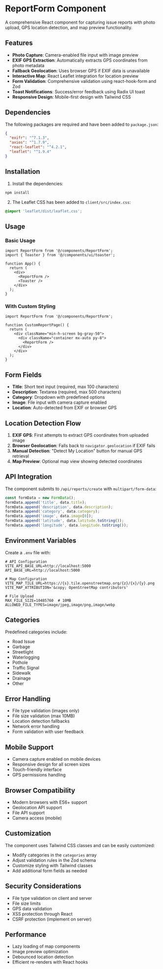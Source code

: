 # ReportForm Component

A comprehensive React component for capturing issue reports with photo upload, GPS location detection, and map preview functionality.

## Features

- **Photo Capture**: Camera-enabled file input with image preview
- **EXIF GPS Extraction**: Automatically extracts GPS coordinates from photo metadata
- **Fallback Geolocation**: Uses browser GPS if EXIF data is unavailable
- **Interactive Map**: React Leaflet integration for location preview
- **Form Validation**: Comprehensive validation using react-hook-form and Zod
- **Toast Notifications**: Success/error feedback using Radix UI toast
- **Responsive Design**: Mobile-first design with Tailwind CSS

## Dependencies

The following packages are required and have been added to `package.json`:

```json
{
  "exifr": "^7.1.3",
  "axios": "^1.7.9", 
  "react-leaflet": "^4.2.1",
  "leaflet": "^1.9.4"
}
```

## Installation

1. Install the dependencies:
```bash
npm install
```

2. The Leaflet CSS has been added to `client/src/index.css`:
```css
@import 'leaflet/dist/leaflet.css';
```

## Usage

### Basic Usage

```tsx
import ReportForm from '@/components/ReportForm';
import { Toaster } from '@/components/ui/toaster';

function App() {
  return (
    <div>
      <ReportForm />
      <Toaster />
    </div>
  );
}
```

### With Custom Styling

```tsx
import ReportForm from '@/components/ReportForm';

function CustomReportPage() {
  return (
    <div className="min-h-screen bg-gray-50">
      <div className="container mx-auto py-8">
        <ReportForm />
      </div>
    </div>
  );
}
```

## Form Fields

- **Title**: Short text input (required, max 100 characters)
- **Description**: Textarea (required, max 500 characters)  
- **Category**: Dropdown with predefined options
- **Image**: File input with camera capture enabled
- **Location**: Auto-detected from EXIF or browser GPS

## Location Detection Flow

1. **EXIF GPS**: First attempts to extract GPS coordinates from uploaded image
2. **Browser Geolocation**: Falls back to `navigator.geolocation` if EXIF fails
3. **Manual Detection**: "Detect My Location" button for manual GPS retrieval
4. **Map Preview**: Optional map view showing detected coordinates

## API Integration

The component submits to `/api/reports/create` with `multipart/form-data`:

```typescript
const formData = new FormData();
formData.append('title', data.title);
formData.append('description', data.description);
formData.append('category', data.category);
formData.append('image', data.image[0]);
formData.append('latitude', data.latitude.toString());
formData.append('longitude', data.longitude.toString());
```

## Environment Variables

Create a `.env` file with:

```env
# API Configuration
VITE_API_BASE_URL=http://localhost:5000
API_BASE_URL=http://localhost:5000

# Map Configuration
VITE_MAP_TILE_URL=https://{s}.tile.openstreetmap.org/{z}/{x}/{y}.png
VITE_MAP_ATTRIBUTION='&copy; OpenStreetMap contributors'

# File Upload
MAX_FILE_SIZE=10485760  # 10MB
ALLOWED_FILE_TYPES=image/jpeg,image/png,image/webp
```

## Categories

Predefined categories include:
- Road Issue
- Garbage  
- Streetlight
- Waterlogging
- Pothole
- Traffic Signal
- Sidewalk
- Drainage
- Other

## Error Handling

- File type validation (images only)
- File size validation (max 10MB)
- Location detection fallbacks
- Network error handling
- Form validation with user feedback

## Mobile Support

- Camera capture enabled on mobile devices
- Responsive design for all screen sizes
- Touch-friendly interface
- GPS permissions handling

## Browser Compatibility

- Modern browsers with ES6+ support
- Geolocation API support
- File API support
- Camera access (mobile)

## Customization

The component uses Tailwind CSS classes and can be easily customized:

- Modify categories in the `categories` array
- Adjust validation rules in the Zod schema
- Customize styling with Tailwind classes
- Add additional form fields as needed

## Security Considerations

- File type validation on client and server
- File size limits
- GPS data validation
- XSS protection through React
- CSRF protection (implement on server)

## Performance

- Lazy loading of map components
- Image preview optimization
- Debounced location detection
- Efficient re-renders with React hooks
